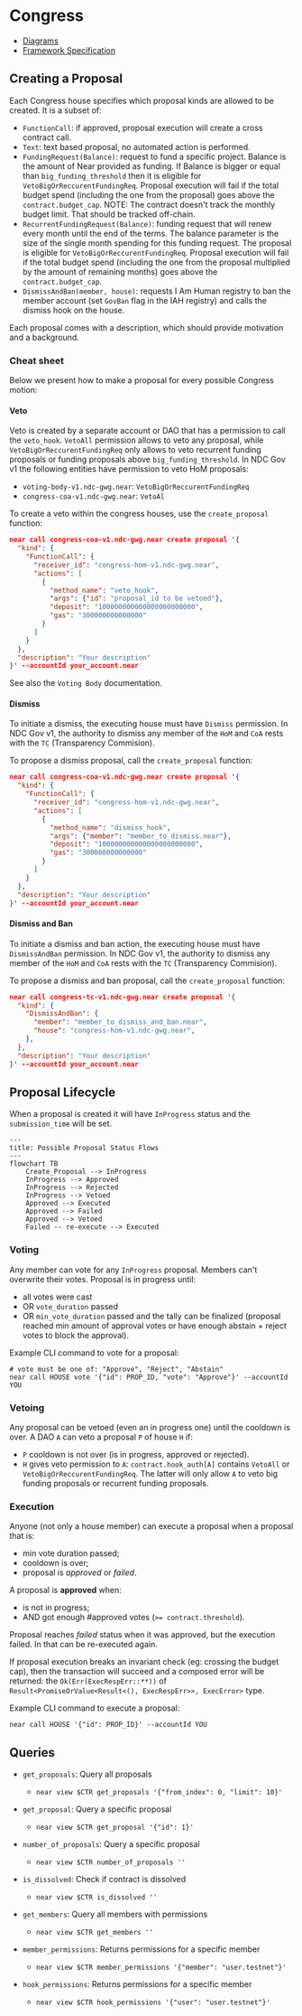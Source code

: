 # Congress

- [Diagrams](https://miro.com/app/board/uXjVMqJRr_U=/)
- [Framework Specification](https://near-ndc.notion.site/NDC-V1-Framework-V3-1-Updated-1af84fe7cc204087be70ea7ffee4d23f?pvs=4)

## Creating a Proposal

Each Congress house specifies which proposal kinds are allowed to be created. It is a subset of:

- `FunctionCall`: if approved, proposal execution will create a cross contract call.
- `Text`: text based proposal, no automated action is performed.
- `FundingRequest(Balance)`: request to fund a specific project. Balance is the amount of Near provided as funding. If Balance is bigger or equal than `big_funding_threshold` then it is eligible for `VetoBigOrReccurentFundingReq`. Proposal execution will fail if the total budget spend (including the one from the proposal) goes above the `contract.budget_cap`.
  NOTE: The contract doesn't track the monthly budget limit. That should be tracked off-chain.
- `RecurrentFundingRequest(Balance)`: funding request that will renew every month until the end of the terms. The balance parameter is the size of the single month spending for this funding request. The proposal is eligible for
  `VetoBigOrReccurentFundingReq`. Proposal execution will fail if the total budget spend (including the one from the proposal multiplied by the amount of remaining months) goes above the `contract.budget_cap`.
- `DismissAndBan(member, house)`: requests I Am Human registry to ban the member account (set `GovBan` flag in the IAH registry) and calls the dismiss hook on the house.

Each proposal comes with a description, which should provide motivation and a background.

### Cheat sheet

Below we present how to make a proposal for every possible Congress motion:

#### Veto

Veto is created by a separate account or DAO that has a permission to call the `veto_hook`. `VetoAll` permission allows to veto any proposal, while `VetoBigOrReccurentFundingReq` only allows to veto recurrent funding proposals or funding proposals above `big_funding_threshold`.
In NDC Gov v1 the following entities have permission to veto HoM proposals:

- `voting-body-v1.ndc-gwg.near`: `VetoBigOrReccurentFundingReq`
- `congress-coa-v1.ndc-gwg.near`: `VetoAl`

To create a veto within the congress houses, use the `create_proposal` function:

```json
near call congress-coa-v1.ndc-gwg.near create proposal '{
  "kind": {
    "FunctionCall": {
      "receiver_id": "congress-hom-v1.ndc-gwg.near",
      "actions": [
        {
          "method_name": "veto_hook",
          "args": {"id": "proposal_id to be vetoed"},
          "deposit": "100000000000000000000000",
          "gas": "300000000000000"
        }
      ]
    }
  },
  "description": "Your description"
}' --accountId your_account.near
```

See also the `Voting Body` documentation.

#### Dismiss

To initiate a dismiss, the executing house must have `Dismiss` permission. In NDC Gov v1, the authority to dismiss any member of the `HoM` and `CoA` rests with the `TC` (Transparency Commision).

To propose a dismiss proposal, call the `create_proposal` function:

```json
near call congress-coa-v1.ndc-gwg.near create proposal '{
  "kind": {
    "FunctionCall": {
      "receiver_id": "congress-hom-v1.ndc-gwg.near",
      "actions": [
        {
          "method_name": "dismiss_hook",
          "args": {"member": "member_to_dismiss.near"},
          "deposit": "100000000000000000000000",
          "gas": "300000000000000"
        }
      ]
    }
  },
  "description": "Your description"
}' --accountId your_account.near
```

#### Dismiss and Ban

To initiate a dismiss and ban action, the executing house must have `DismissAndBan` permission. In NDC Gov v1, the authority to dismiss any member of the `HoM` and `CoA` rests with the `TC` (Transparency Commision).

To propose a dismiss and ban proposal, call the `create_proposal` function:

```json
near call congress-tc-v1.ndc-gwg.near create proposal '{
  "kind": {
    "DismissAndBan": {
      "member": "member_to_dismiss_and_ban.near",
      "house": "congress-hom-v1.ndc-gwg.near",
    },
  },
  "description": "Your description"
}' --accountId your_account.near
```


## Proposal Lifecycle

When a proposal is created it will have `InProgress` status and the `submission_time` will be set.

```mermaid
---
title: Possible Proposal Status Flows
---
flowchart TB
    Create_Proposal --> InProgress
    InProgress --> Approved
    InProgress --> Rejected
    InProgress --> Vetoed
    Approved --> Executed
    Approved --> Failed
    Approved --> Vetoed
    Failed -- re-execute --> Executed
```

### Voting

Any member can vote for any `InProgress` proposal. Members can't overwrite their votes. Proposal is in progress until:

- all votes were cast
- OR `vote_duration` passed
- OR `min_vote_duration` passed and the tally can be finalized (proposal reached min amount of approval votes or have enough abstain + reject votes to block the approval).


Example CLI command to vote for a proposal:

``` shell
# vote must be one of: "Approve", "Reject", "Abstain"
near call HOUSE vote '{"id": PROP_ID, "vote": "Approve"}' --accountId YOU
```


### Vetoing

Any proposal can be vetoed (even an in progress one) until the cooldown is over.
A DAO `A` can veto a proposal `P` of house `H` if:

- `P` cooldown is not over (is in progress, approved or rejected).
- `H` gives veto permission to `A`: `contract.hook_auth[A]` contains `VetoAll` or `VetoBigOrReccurentFundingReq`. The latter will only allow `A` to veto big funding proposals or recurrent funding proposals.

### Execution

Anyone (not only a house member) can execute a proposal when a proposal that is:

- min vote duration passed;
- cooldown is over;
- proposal is _approved_ or _failed_.

A proposal is **approved** when:

- is not in progress;
- AND got enough #approved votes (`>= contract.threshold`).

Proposal reaches _failed_ status when it was approved, but the execution failed. In that can be re-executed again.

If proposal execution breaks an invariant check (eg: crossing the budget cap), then the transaction will succeed and a composed error will be returned: the `Ok(Err(ExecRespErr::**))` of `Result<PromiseOrValue<Result<(), ExecRespErr>>, ExecError>` type.

Example CLI command to execute a proposal:

``` shell
near call HOUSE '{"id": PROP_ID}' --accountId YOU
```

## Queries

- `get_proposals`: Query all proposals

  - `near view $CTR get_proposals '{"from_index": 0, "limit": 10}'`

- `get_proposal`: Query a specific proposal

  - `near view $CTR get_proposal '{"id": 1}'`

- `number_of_proposals`: Query a specific proposal

  - `near view $CTR number_of_proposals ''`

- `is_dissolved`: Check if contract is dissolved

  - `near view $CTR is_dissolved ''`

- `get_members`: Query all members with permissions

  - `near view $CTR get_members ''`

- `member_permissions`: Returns permissions for a specific member

  - `near view $CTR member_permissions '{"member": "user.testnet"}'`

- `hook_permissions`: Returns permissions for a specific member
  - `near view $CTR hook_permissions '{"user": "user.testnet"}'`
